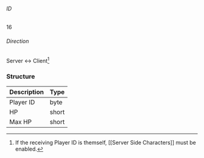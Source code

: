 ###### ID
16

###### Direction
Server <-> Client[^1]

### Structure
| Description | Type  |
|-------------|-------|
| Player ID   | byte  |
| HP          | short |
| Max HP      | short |

[^1]: If the receiving Player ID is themself, [[Server Side Characters]] must be enabled.